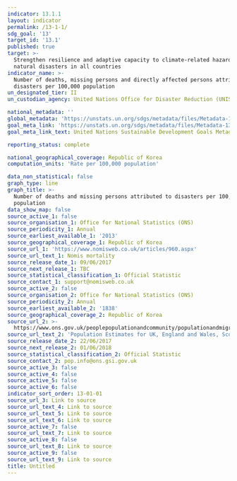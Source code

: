 ```yaml
---
indicator: 13.1.1
layout: indicator
permalink: /13-1-1/
sdg_goal: '13'
target_id: '13.1'
published: true
target: >-
  Strengthen resilience and adaptive capacity to climate-related hazards and
  natural disasters in all countries
indicator_name: >-
  Number of deaths, missing persons and directly affected persons attributed to
  disasters per 100,000 population
un_designated_tier: II
un_custodian_agency: United Nations Office for Disaster Reduction (UNISDR)

national_metadata: ''
global_metadata: 'https://unstats.un.org/sdgs/metadata/files/Metadata-13-01-01.pdf'
goal_meta_link: 'https://unstats.un.org/sdgs/metadata/files/Metadata-13-01-01.pdf'
goal_meta_link_text: United Nations Sustainable Development Goals Metadata (PDF 224 KB)

reporting_status: complete

national_geographical_coverage: Republic of Korea
computation_units: 'Rate per 100,000 population'

data_non_statistical: false
graph_type: line
graph_title: >-
  Number of deaths and missing persons attributed to disasters per 100,000
  population
data_show_map: false
source_active_1: false
source_organisation_1: Office for National Statistics (ONS)
source_periodicity_1: Annual
source_earliest_available_1: '2013'
source_geographical_coverage_1: Republic of Korea
source_url_1: 'https://www.nomisweb.co.uk/articles/960.aspx'
source_url_text_1: Nomis mortality
source_release_date_1: 09/06/2017
source_next_release_1: TBC
source_statistical_classification_1: Official Statistic
source_contact_1: support@nomisweb.co.uk
source_active_2: false
source_organisation_2: Office for National Statistics (ONS)
source_periodicity_2: Annual
source_earliest_available_2: '1838'
source_geographical_coverage_2: Republic of Korea
source_url_2: >-
  https://www.ons.gov.uk/peoplepopulationandcommunity/populationandmigration/populationestimates/datasets/populationestimatesforukenglandandwalesscotlandandnorthernireland
source_url_text_2: 'Population Estimates for UK, England and Wales, Scotland and Northern Ireland'
source_release_date_2: 22/06/2017
source_next_release_2: 01/06/2018
source_statistical_classification_2: Official Statistic
source_contact_2: pop.info@ons.gsi.gov.uk
source_active_3: false
source_active_4: false
source_active_5: false
source_active_6: false
indicator_sort_order: 13-01-01
source_url_3: Link to source
source_url_text_4: Link to source
source_url_text_5: Link to source
source_url_text_6: Link to source
source_active_7: false
source_url_text_7: Link to source
source_active_8: false
source_url_text_8: Link to source
source_active_9: false
source_url_text_9: Link to source
title: Untitled
---
```

